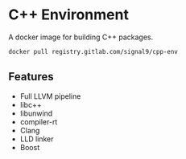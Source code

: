 # C++ Environment

A docker image for building C++ packages.

```sh
docker pull registry.gitlab.com/signal9/cpp-env
```

## Features

* Full LLVM pipeline
* libc++
* libunwind
* compiler-rt
* Clang
* LLD linker
* Boost
